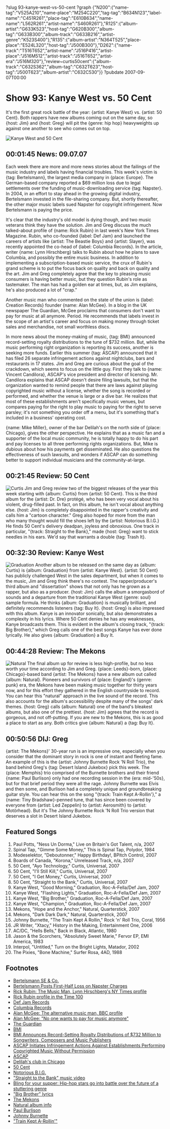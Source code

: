 ?slug 93-kanye-west-vs-50-cent
?graph {"N200":{"name-tag":"V525A210","name-place":"M254C220","tag-tag":"B634N123","label-name":"C451R261","place-tag":"E610B634","name-name":"L562R261","artist-name":"S460R261"},"R125":{"album-artist":"G633K523","host-tag":"G620B300","album-tag":"G633B300","album-track":"G633B216","artist-genre":"K523S400"},"R135":{"album-artist":"N364T525","place-place":"E524L320","host-tag":"J500B300"},"D262":{"name-track":"T516T652","artist-name":"J516P416","artist-place":"J516M512","artist-track":"J516T652","artist-era":"J516M320"},"review~curtis50cent":{"album-track":"C632S362","album-tag":"C632T623","host-tag":"J500T623","album-artist":"C632C530"}}
?pubdate 2007-09-07T00:00

# Show 93: Kanye West vs. 50 Cent
It's the first great rock battle of the year: {artist: Kanye West} vs. {artist: 50 Cent}. Both rappers have new albums coming out on the same day, so {host: Jim} and {host: Greg} will pit the {genre: hip hop} heavyweights up against one another to see who comes out on top.

![Kanye West and 50 Cent](http://static.soundopinions.org/images/2007/kanye50.jpg)

## 00:01:45 News: 09.07.07
Each week there are more and more news stories about the failings of the music industry and labels having financial troubles. This week's victim is {tag: Bertelsmann}, the largest media company in {place: Europe}. The German-based company reported a $69 million loss due to legal settlements over the funding of music-downloading service {tag: Napster}. In 2004, in an effort to stay ahead in the growing digital industry, Bertelsmann invested in the file-sharing company. But, shortly thereafter, the other major music labels sued Napster for copyright infringement. Now Bertelsmann is paying the price.

It's clear that the industry's old model is dying though, and two music veterans think they have the solution. Jim and Greg discuss the much talked-about profile of {name: Rick Rubin} in last week's New York Times Magazine. Rubin, who co-founded {label: Def Jam} and launched the careers of artists like {artist: The Beastie Boys} and {artist: Slayer}, was recently appointed the co-head of {label: Columbia Records}. In the article, writer {name: Lynn Hirschberg} talks to Rubin about how he plans to save Columbia, and possibly the entire music business. In addition to implementing a subscription-based music service, the crux of Rubin's grand scheme is to put the focus back on quality and back on quality and the art. Jim and Greg completely agree that the key to pleasing music consumers is having better music, but they question Rubin's role as tastemaker. The man has had a golden ear at times, but, as Jim explains, he's also produced a lot of "crap."

Another music man who commented on the state of the union is {label: Creation Records} founder {name: Alan McGee}. In a blog in the UK newspaper The Guardian, McGee proclaims that consumers don't want to pay for music at all anymore. Period. He recommends that labels invest in the scope of an artist's career and focus on making money through ticket sales and merchandise, not small worthless discs.

In more news about the money-making of music, {tag: BMI} announced record-setting royalty distributions to the tune of $732 million. But, while the music performing right organization is reporting its success, another is seeking more funds. Earlier this summer {tag: ASCAP} announced that it has filed 26 separate infringement actions against nightclubs, bars and restaurants in 17 states. Jim and Greg are curious about the goal of the crackdown, which seems to focus on the little guy. First they talk to {name: Vincent Candilora}, ASCAP's vice president and director of licensing. Mr. Candilora explains that ASCAP doesn't desire filing lawsuits, but that the organization wanted to remind people that there are laws against playing copyrighted music without a license, whether the song is recorded or performed, and whether the venue is large or a dive bar. He realizes that most of these establishments aren't specifically music venues, but compares paying for the right to play music to paying for the right to serve parsley; it's not something you order off a menu, but it's something that's included in a business' operating cost.

{name: Mike Miller}, owner of the bar Delilah's on the north side of {place: Chicago}, gives the other perspective. He explains that as a music fan and a supporter of the local music community, he is totally happy to do his part and pay licenses to all three performing rights organizations. But, Mike is dubious about how his payments get disseminated. He also questions the effectiveness of such lawsuits, and wonders if ASCAP can do something better to support individual musicians and the community-at-large.

## 00:21:45 Review: 50 Cent
![Curtis](http://is3.mzstatic.com/image/thumb/Music5/v4/33/67/aa/3367aaad-d9a5-b82a-09ed-bb6dcda0d619/dj.vakfkqbv.jpg/600x600bb-85.jpg "112058/269576594")
Jim and Greg review two of the biggest releases of the year this week starting with {album: Curtis} from {artist: 50 Cent}. This is the third album for the {artist: Dr. Dre} protégé, who has been very vocal about his violent, drug-filled past. In fact, on this album, he isn't vocal about anything else. {host: Jim} is completely disappointed in the rapper's creativity and calls him a "cartoon character." Greg also hoped for more from the man who many thought would fill the shoes left by the {artist: Notorious B.I.G.} He finds 50 Cent's delivery deadpan, joyless and obnoxious. One track in particular, "{track: Straight to the Bank}," made {host: Greg} want to stick needles in his ears. We'd say that warrants a double {tag: Trash It}.

## 00:32:30 Review: Kanye West
![Graduation](http://is5.mzstatic.com/image/thumb/Music/v4/27/fb/cb/27fbcb0f-f148-5e0e-5271-ed0ae6356592/source/600x600bb.jpg "2715720/401263134")
Another album to be released on the same day as {album: Curtis} is {album: Graduation} from {artist: Kanye West}. {artist: 50 Cent} has publicly challenged West in the sales department, but when it comes to the music, Jim and Greg think there's no contest. The rapper/producer's third album and "dissertation" shows that not only has he grown as a rapper, but also as a producer. {host: Jim} calls the album a smorgasbord of sounds and a departure from the traditional Kanye West {genre: soul} sample formula. He thinks {album: Graduation} is musically brilliant, and definitely recommends listeners {tag: Buy It}. {host: Greg} is also impressed with this album. Kanye is an innovator sonically, but also demonstrates a complexity in his lyrics. Where 50 Cent denies he has any weaknesses, Kanye broadcasts them. This is evident in the album's closing track, "{track: Big Brother}," which Greg calls one of the best songs Kanye has ever done lyrically. He also gives {album: Graduation} a Buy It. 

## 00:44:28 Review: The Mekons
![Natural](http://is5.mzstatic.com/image/thumb/Music18/v4/35/43/ac/3543ac93-f899-944d-67be-2e10b0640796/source/600x600bb.jpg "14944197/1120079814")
The final album up for review is less high-profile, but no less worth your time according to Jim and Greg. {place: Leeds}-born, {place: Chicago}-based band {artist: The Mekons} have a new album out called {album: Natural}. Pioneers and survivors of {place: England}'s {genre: punk} era, the Mekons have been making music together for thirty years now, and for this effort they gathered in the English countryside to record. You can hear this "natural" approach in the live sound of the record. This also accounts for the album's accessibility despite many of the songs' dark themes. {host: Greg} calls {album: Natural} one of the band's bleakest albums, but also one of the prettiest. {host: Jim} agrees that the record is gorgeous, and not off-putting. If you are new to the Mekons, this is as good a place to start as any. Both critics give {album: Natural} a {tag: Buy It}.

## 00:50:56 DIJ: Greg
{artist: The Mekons}' 30-year run is an impressive one, especially when you consider that the dominant story in rock is one of instant and fleeting fame. An example of this is the {artist: Johnny Burnette Rock 'N Roll Trio}, the band behind Greg's {tag: Desert Island Jukebox} pick this week. The {place: Memphis} trio comprised of the Burnette brothers and their friend {name: Paul Burlison} only had one recording session in the {era: mid-'50s}, but for that brief period they were all the rage. Johnny Burnette was Elvis and then some, and Burlison had a completely unique and groundbreaking guitar style. You can hear this on the song "{track: Train Kept A-Rollin'}," a {name: Tiny Bradshaw}-penned tune, that has since been covered by everyone from {artist: Led Zeppelin} to {artist: Aerosmith} to {artist: Motörhead}. But it's The Johnny Burnette Rock 'N Roll Trio version that deserves a slot in Desert Island Jukebox.

## Featured Songs
1. Paul Potts, "Ness Un Dorma," Live on Britain's Got Talent, n/a,  2007
2. Spinal Tap, "Gimme Some Money," This is Spinal Tap, Polydor, 1984
3. Modeselektor, "Deboutonner," Happy Birthday!, BPitch Control, 2007
4. Boards of Canada, "Korona," Unreleased Track, n/a, 2007
5. 50 Cent, "Ayo Technology," Curtis, Universal, 2007
6. 50 Cent, "I'll Still Kill," Curtis, Universal, 2007
7. 50 Cent, "I Get Money," Curtis, Universal, 2007
8. 50 Cent, "Straight to the Bank," Curtis, Universal, 2007
9. Kanye West, "Good Morning," Graduation, Roc-A-Fella/Def Jam, 2007
10. Kanye West, "Flashing Lights," Graduation, Roc-A-Fella/Def Jam, 2007
11. Kanye West, "Big Brother," Graduation, Roc-A-Fella/Def Jam, 2007
12. Kanye West, "Champion," Graduation, Roc-A-Fella/Def Jam, 2007
13. Mekons, "Hope and the Anchor," Natural, Quarterstick, 2007
14. Mekons, "Dark Dark Dark," Natural, Quarterstick, 2007
15. Johnny Burnette, "The Train Kept A Rollin," Rock 'n' Roll Trio, Coral, 1956
16. JR Writer, "Xtacy," History in the Making, Entertainment One, 2006
17. AC/DC, "Hells Bells," Back in Black, Atlantic, 1980
18. Jason & the Scorchers, "Absolutely Sweet Marie," Fervor EP, EMI America, 1983
19. Interpol, "Untitled," Turn on the Bright Lights, Matador, 2002
20. The Pixies, "Bone Machine," Surfer Rosa, 4AD, 1988 

## Footnotes
- [Bertelsmann SE & Co.](http://www.bertelsmann.com/)
- [Bertelsmann Posts First-Half Loss on Napster Charges](http://www.bloomberg.com/apps/news?pid=20601100&sid=avVG4_8Ug8Us&refer=germany)
- [Rick Rubin: The Music Man, Lynn Hirschberg's NY Times profile](http://www.nytimes.com/2007/09/02/magazine/02rubin.t.html)
- [Rick Rubin profile in the Time 100](http://www.time.com/time/specials/2007/time100/article/0,28804,1595326_1595332_1616413,00.html)
- [Def Jam Records](http://www.defjam.com/)
- [Columbia Records](http://www.columbiarecords.com/)
- [Alan McGee: The alternative music man, BBC profile](http://news.bbc.co.uk/2/hi/uk_news/537881.stm)
- [Alan McGee: "No one wants to pay for music anymore"](http://blogs.guardian.co.uk/music/2007/09/no_one_wants_to_pay_for_music.html)
- [The Guardian](http://www.guardian.co.uk/)
- [BMI](http://www.bmi.com/)
- [BMI Announces Record-Setting Royalty Distributions of $732 Million to Songwriters, Composers and Music Publishers](http://www.marketwire.com/mw/release.do?id=765997)
- [ASCAP Initiates Infringement Actions Against Establishments Performing Copyrighted Music Without Permission](http://www.marketwire.com/mw/release.do?id=755758)
- [ASCAP](http://www.ascap.com/)
- [Delilah's club in Chicago](http://www.delilahschicago.com/)
- [50 Cent](http://www.50cent.com/)
- [Notorious B.I.G.](http://www.mtv.com/music/artist/notorious_big/artist.jhtml)
- ["Straight to the Bank" music video](http://www.hiphopmusicdotcom.com/50-cent-straight-to-the-bank-video.html)
- [Bling for your supper: Hip-hop stars go into battle over the future of a stuttering genre](http://music.guardian.co.uk/print/0,,330664729-122429,00.html)
- ["Big Brother" lyrics](http://www.metrolyrics.com/big-brother-lyrics-kanye-west.html)
- [The Mekons](http://www.mekons.de/mekonhom.htm)
- [Natural album info](http://www.touchandgorecords.com/bands/album.php?id=422)
- [Paul Burlison](http://allmusic.com/cg/amg.dll?p=amg&sql=11:3xfwxq8gld6e)
- [Johnny Burnette](http://www.allmusic.com/cg/amg.dll?p=amg&sql=11:hvfpxql5ld6e)
- ["Train Kept A-Rollin'"](http://www.allmusic.com/cg/amg.dll?p=amg&sql=33:jjfoxzq0ldte)
